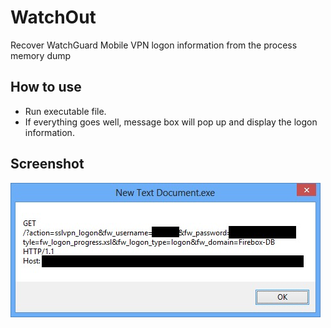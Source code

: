 # WatchOut
Recover WatchGuard Mobile VPN logon information from the process memory dump

## How to use
* Run executable file.
* If everything goes well, message box will pop up and display the logon information.

## Screenshot
![image](Screenshot/Screenshot.jpg)
